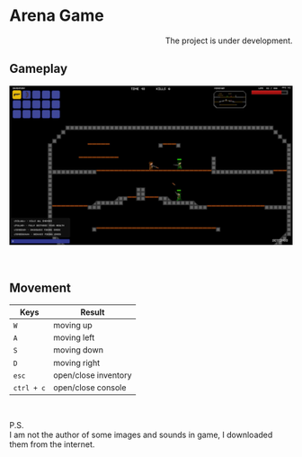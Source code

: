 # Arena Game

<p align="right">The project is under development.</p>

## Gameplay
![image](/Preview/gameplay1.jpg)

<br>

## Movement
|Keys        |Result                |
|------------|----------------------|
|`W`         |moving up             |
|`A`         |moving left           |
|`S`         |moving down           |
|`D`         |moving right          |
|`esc`       |open/close inventory  |
|`ctrl + c`  |open/close console    |


<br>

P.S. <br>
I am not the author of some images and sounds in game, I downloaded them from the internet.